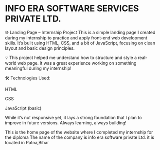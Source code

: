 # INFO ERA SOFTWARE SERVICES PRIVATE LTD.
🌐 Landing Page – Internship Project
This is a simple landing page I created during my internship to practice and apply front-end web development skills. It’s built using HTML, CSS, and a bit of JavaScript, focusing on clean layout and basic design principles.

💡 This project helped me understand how to structure and style a real-world web page. It was a great experience working on something meaningful during my internship!

🛠️ Technologies Used:

HTML

CSS

JavaScript (basic)

While it’s not responsive yet, it lays a strong foundation that I plan to improve in future versions. Always learning, always building!

This is the home page of the website where I completed my internship for the diploma 
The name of the company is info era software private Ltd. it is located in Patna,Bihar
